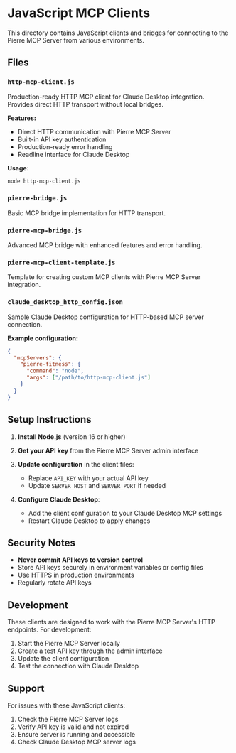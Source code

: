 # JavaScript MCP Clients

This directory contains JavaScript clients and bridges for connecting to the Pierre MCP Server from various environments.

## Files

### `http-mcp-client.js`
Production-ready HTTP MCP client for Claude Desktop integration. Provides direct HTTP transport without local bridges.

**Features:**
- Direct HTTP communication with Pierre MCP Server
- Built-in API key authentication
- Production-ready error handling
- Readline interface for Claude Desktop

**Usage:**
```bash
node http-mcp-client.js
```

### `pierre-bridge.js`
Basic MCP bridge implementation for HTTP transport.

### `pierre-mcp-bridge.js` 
Advanced MCP bridge with enhanced features and error handling.

### `pierre-mcp-client-template.js`
Template for creating custom MCP clients with Pierre MCP Server integration.

### `claude_desktop_http_config.json`
Sample Claude Desktop configuration for HTTP-based MCP server connection.

**Example configuration:**
```json
{
  "mcpServers": {
    "pierre-fitness": {
      "command": "node",
      "args": ["/path/to/http-mcp-client.js"]
    }
  }
}
```

## Setup Instructions

1. **Install Node.js** (version 16 or higher)

2. **Get your API key** from the Pierre MCP Server admin interface

3. **Update configuration** in the client files:
   - Replace `API_KEY` with your actual API key
   - Update `SERVER_HOST` and `SERVER_PORT` if needed

4. **Configure Claude Desktop**:
   - Add the client configuration to your Claude Desktop MCP settings
   - Restart Claude Desktop to apply changes

## Security Notes

- **Never commit API keys to version control**
- Store API keys securely in environment variables or config files
- Use HTTPS in production environments
- Regularly rotate API keys

## Development

These clients are designed to work with the Pierre MCP Server's HTTP endpoints. For development:

1. Start the Pierre MCP Server locally
2. Create a test API key through the admin interface
3. Update the client configuration
4. Test the connection with Claude Desktop

## Support

For issues with these JavaScript clients:

1. Check the Pierre MCP Server logs
2. Verify API key is valid and not expired
3. Ensure server is running and accessible
4. Check Claude Desktop MCP server logs